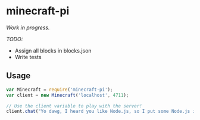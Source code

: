 # minecraft-pi

*Work in progress.*

*TODO:*

* Assign all blocks in blocks.json
* Write tests

## Usage

```js
var Minecraft = require('minecraft-pi');
var client = new Minecraft('localhost', 4711);

// Use the client variable to play with the server!
client.chat("Yo dawg, I heard you like Node.js, so I put some Node.js in your Pi so you can Node.js while you Pi.");
```